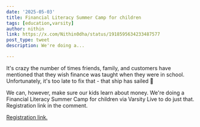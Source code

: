 ```yaml
---
date: '2025-05-03'
title: Financial Literacy Summer Camp for children
tags: [education,varsity]
author: nithin
link: https://x.com/Nithin0dha/status/1918595634233487577
post_type: tweet
description: We're doing a...

---
```


It's crazy the number of times friends, family, and customers have mentioned that they wish finance was taught when they were in school. Unfortunately, it's too late to fix that - that ship has sailed 😬

We can, however, make sure our kids learn about money. We're doing a Financial Literacy Summer Camp for children via Varsity Live to do just that. Registration link in the comment.

[Registration link.](https://varsitylive.zerodha.com/programmes/2ae64604-6460-4862-94c7-2eb5cbb4d6fb)
